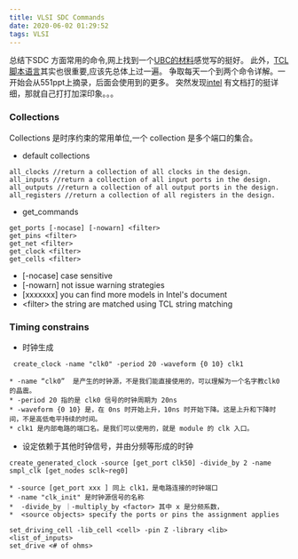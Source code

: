 ```yaml
---
title: VLSI SDC Commands
date: 2020-06-02 01:29:52
tags: VLSI
---
```

总结下SDC 方面常用的命令,网上找到一个[UBC的材料](http://www.ece.ubc.ca/~edc/7660.jan2018/lec9.pdf)感觉写的挺好。
此外，[TCL脚本语言](https://www.ibm.com/developerworks/cn/education/linux/l-tcl/l-tcl-blt.html)其实也很重要,应该先总体上过一遍。
    争取每天一个到两个命令详解。一开始会从551ppt上摘录，后面会使用到的更多。
    突然发现[intel](https://www.intel.cn/content/dam/www/programmable/us/en/pdfs/literature/manual/mnl_sdctmq.pdf) 有文档打的挺详细，那就自己打打加深印象。。。
<!--more-->
### Collections

Collections 是时序约束的常用单位,一个 collection 是多个端口的集合。
    
* default collections
```
all_clocks //return a collection of all clocks in the design.
all_inputs //return a collection of all input ports in the design.
all_outputs //return a collection of all output ports in the design.
all_registers //return a collection of all registers in the design.
```

* get_commands
```
get_ports [-nocase] [-nowarn] <filter>
get_pins <filter>
get_net <filter>
get_clock <filter>
get_cells <filter>
```
 * [-nocase] case sensitive
 * [-nowarn] not issue warning strategies
 * [xxxxxxx] you can find more models in Intel's document
 * \<filter> the string are matched using TCL string matching


  
### Timing constrains

* 时钟生成 
```
 create_clock -name "clk0" -period 20 -waveform {0 10} clk1
```
    * -name “clk0”  是产生的时钟源，不是我们能直接使用的，可以理解为一个名字教clk0 的晶震。
    * -period 20 指的是 clk0 信号的时钟周期为 20ns
    * -waveform {0 10} 是，在 0ns 时开始上升，10ns 时开始下降。这是上升和下降时间，不是高低电平持续的时间。
    * clk1 是内部电路的端口名。是我们可以使用的，就是 module 的 clk 入口。

* 设定依赖于其他时钟信号，并由分频等形成的时钟
```
create_generated_clock -source [get_port clk50] -divide_by 2 -name smpl_clk [get_nodes sclk~reg0]
```
    * -source [get_port xxx ] 同上 clk1，是电路连接的时钟端口
    * -name "clk_init" 是时钟源信号的名称
    *  -divide_by ｜-multiply_by <factor> 其中 x 是分频系数，
    *  <source objects> specify the ports or pins the assignment applies



```
set_driving_cell -lib_cell <cell> -pin Z -library <lib> <list_of_inputs>
set_drive <# of ohms>
```

